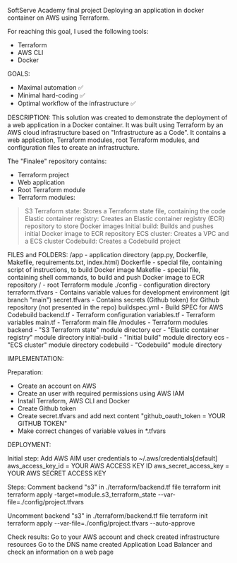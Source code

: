 SoftServe Academy final project
Deploying an application in docker container on AWS using Terraform.

For reaching this goal, I used the following tools:

- Terraform
- AWS CLI
- Docker

GOALS:
- Maximal automation ✅
- Minimal hard-coding ✅
- Optimal workflow of the infrastructure ✅

DESCRIPTION:
This solution was created to demonstrate the deployment of a web application in a Docker container.
It was built using Terraform by an AWS cloud infrastructure based on "Infrastructure as a Code".
It contains a web application, Terraform modules, root Terraform modules, and configuration files to create an infrastructure.

The "Finalee" repository contains:

- Terraform project
- Web application
- Root Terraform module
- Terraform modules:
 > S3 Terraform state: Stores a Terraform state file, containing the code
 > Elastic container registry: Creates an Elastic container registry (ECR) repository to store Docker images
 > Initial build: Builds and pushes initial Docker image to ECR repository
 > ECS cluster: Creates a VPC and a ECS cluster
 > Codebuild: Creates a Codebuild project
 
 
 FILES and FOLDERS:
/app - application directory (app.py, Dockerfile, Makefile, requirements.txt, index.html)
Dockerfile - special file, containing script of instructions, to build Docker image
Makefile - special file, containing shell commands, to build and push Docker image to ECR repository
/ - root Terraform module
./config - configuration directory
terraform.tfvars - Contains variable values for development environment (git branch "main")
secret.tfvars - Contains secrets (Github token) for Github repository (not presented in the repo)
buildspec.yml - Build SPEC for AWS Codebuild
backend.tf - Terraform configuration
variables.tf - Terraform variables
main.tf - Terraform main file
/modules - Terraform modules
backend - "S3 Terraform state" module directory
ecr - "Elastic container registry" module directory
initial-build - "Initial build" module directory
ecs - "ECS cluster" module directory
codebuild - "Codebuild" module directory

IMPLEMENTATION:

Preparation:
- Create an account on AWS
- Create an user with required permissions using AWS IAM
- Install Terraform, AWS CLI and Docker
- Create Github token
- Create secret.tfvars and add next content "github_oauth_token = YOUR GITHUB TOKEN"
- Make correct changes of variable values in *.tfvars

DEPLOYMENT:

Initial step:
Add AWS AIM user credentials to ~/.aws/credentials[default]
aws_access_key_id = YOUR AWS ACCESS KEY ID
aws_secret_access_key = YOUR AWS SECRET ACCESS KEY

Steps:
Comment backend "s3" in ./terraform/backend.tf file
terraform init
terraform apply -target=module.s3_terraform_state --var-file=./config/project.tfvars

Uncomment backend "s3" in ./terraform/backend.tf file
terraform init
terraform apply --var-file=./config/project.tfvars --auto-approve

Check results:
Go to your AWS account and check created infrastructure resources
Go to the DNS name created Application Load Balancer and check an information on a web page

